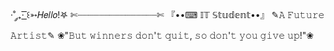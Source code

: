 ·˚ ༘₊· ͟͟͞͞꒰➳𝐻𝑒𝑙𝑙𝑜!𖤐
✄┈┈┈┈┈┈┈┈┈┈┈┈┈┈┈✄
『••⌨︎︎ 𝕀𝕋 𝕊𝕥𝕦𝕕𝕖𝕟𝕥••』
✎𝙰 𝙵𝚞𝚝𝚞𝚛𝚎 𝙰𝚛𝚝𝚒𝚜𝚝✎
❀"𝙱𝚞𝚝 𝚠𝚒𝚗𝚗𝚎𝚛𝚜 𝚍𝚘𝚗'𝚝 𝚚𝚞𝚒𝚝, 𝚜𝚘 𝚍𝚘𝚗'𝚝 𝚢𝚘𝚞 𝚐𝚒𝚟𝚎 𝚞𝚙!"❀

